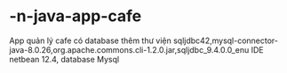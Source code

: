 # -n-java-app-cafe
App quản lý cafe có database
thêm thư viện
sqljdbc42,mysql-connector-java-8.0.26,org.apache.commons.cli-1.2.0.jar,sqljdbc_9.4.0.0_enu
IDE netbean 12.4, database Mysql
